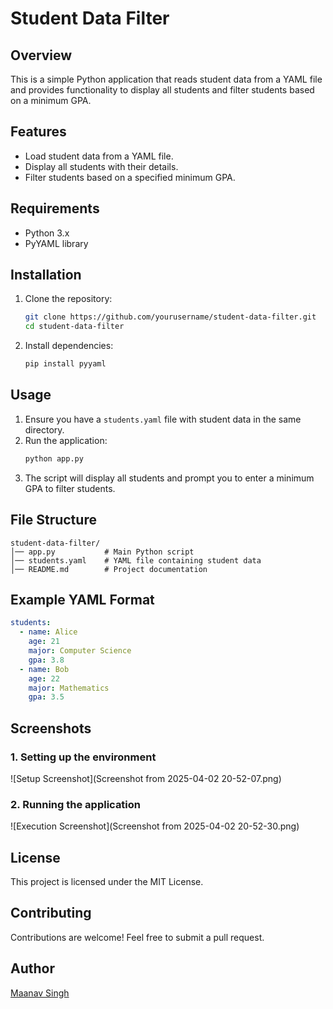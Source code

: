 # Student Data Filter

## Overview
This is a simple Python application that reads student data from a YAML file and provides functionality to display all students and filter students based on a minimum GPA.

## Features
- Load student data from a YAML file.
- Display all students with their details.
- Filter students based on a specified minimum GPA.

## Requirements
- Python 3.x
- PyYAML library

## Installation
1. Clone the repository:
   ```sh
   git clone https://github.com/yourusername/student-data-filter.git
   cd student-data-filter
   ```
2. Install dependencies:
   ```sh
   pip install pyyaml
   ```

## Usage
1. Ensure you have a `students.yaml` file with student data in the same directory.
2. Run the application:
   ```sh
   python app.py
   ```
3. The script will display all students and prompt you to enter a minimum GPA to filter students.

## File Structure
```
student-data-filter/
│── app.py           # Main Python script
│── students.yaml    # YAML file containing student data
│── README.md        # Project documentation
```

## Example YAML Format
```yaml
students:
  - name: Alice
    age: 21
    major: Computer Science
    gpa: 3.8
  - name: Bob
    age: 22
    major: Mathematics
    gpa: 3.5
```

## Screenshots
### 1. Setting up the environment
![Setup Screenshot](Screenshot from 2025-04-02 20-52-07.png)

### 2. Running the application
![Execution Screenshot](Screenshot from 2025-04-02 20-52-30.png)

## License
This project is licensed under the MIT License.

## Contributing
Contributions are welcome! Feel free to submit a pull request.

## Author
[Maanav Singh](https://github.com/yourusername)

